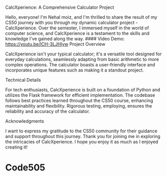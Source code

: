  CalcXperience: A Comprehensive Calculator Project

Hello, everyone! I'm Nehal moiz, and I'm thrilled to share the result of my CS50 journey with you through my dynamic calculator project - CalcXperience. Over the semester, I immersed myself in the world of computer science, and CalcXperience is a testament to the skills and knowledge I've gained along the way.
    #### Video Demo:  <https://youtu.be/lCH-3LJHIyw>
 Project Overview

CalcXperience isn't your typical calculator; it's a versatile tool designed for everyday calculations, seamlessly adapting from basic arithmetic to more complex operations. The calculator boasts a user-friendly interface and incorporates unique features such as making it a standout project.

 Technical Details

For tech enthusiasts, CalcXperience is built on a foundation of Python and utilizes the Flask framework for efficient implementation. The codebase follows best practices learned throughout the CS50 course, enhancing maintainability and flexibility. Rigorous testing, employing, ensures the reliability and accuracy of the calculator.
 
 Acknowledgments
 
I want to express my gratitude to the CS50 community for their guidance and support throughout this journey. Thank you for joining me in exploring the intricacies of CalcXperience. I hope you enjoy it as much as I enjoyed creating it!
# Code505
